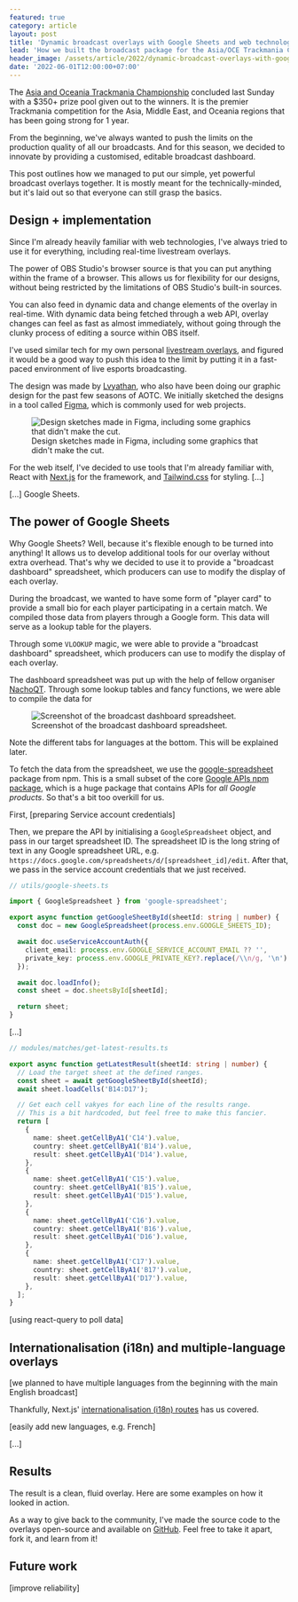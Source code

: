 ```yaml
---
featured: true
category: article
layout: post
title: 'Dynamic broadcast overlays with Google Sheets and web technologies'
lead: 'How we built the broadcast package for the Asia/OCE Trackmania Championship.'
header_image: /assets/article/2022/dynamic-broadcast-overlays-with-google-sheets-and-web-technologies/header.png
date: '2022-06-01T12:00:00+07:00'
---
```


The [Asia and Oceania Trackmania Championship](https://liquipedia.net/trackmania/Asia_and_Oceania_Trackmania_Championship/2022/Spring) concluded last Sunday with a $350+ prize pool given out to the winners. It is the premier Trackmania competition for the Asia, Middle East, and Oceania regions that has been going strong for 1 year.

From the beginning, we've always wanted to push the limits on the production quality of all our broadcasts. And for this season, we decided to innovate by providing a customised, editable broadcast dashboard.

This post outlines how we managed to put our simple, yet powerful broadcast overlays together. It is mostly meant for the technically-minded, but it's laid out so that everyone can still grasp the basics.

## Design + implementation

Since I'm already heavily familiar with web technologies, I've always tried to use it for everything, including real-time livestream overlays.

The power of OBS Studio's browser source is that you can put anything within the frame of a browser. This allows us for flexibility for our designs, without being restricted by the limitations of OBS Studio's built-in sources.

You can also feed in dynamic data and change elements of the overlay in real-time. With dynamic data being fetched through a web API, overlay changes can feel as fast as almost immediately, without going through the clunky process of editing a source within OBS itself.

I've used similar tech for my own personal [livestream overlays](https://github.com/resir014/stream-overlays), and figured it would be a good way to push this idea to the limit by putting it in a fast-paced environment of live esports broadcasting.

The design was made by [Lvyathan](https://twitter.com/Lvyathan), who also have been doing our graphic design for the past few seasons of AOTC. We initially sketched the designs in a tool called [Figma](https://www.figma.com/), which is commonly used for web projects.

<figure>
  <img src="/assets/article/2022/dynamic-broadcast-overlays-with-google-sheets-and-web-technologies/design-sketches.png" alt="Design sketches made in Figma, including some graphics that didn't make the cut." />
  <figcaption>Design sketches made in Figma, including some graphics that didn't make the cut.</figcaption>
</figure>

For the web itself, I've decided to use tools that I'm already familiar with, React with [Next.js](https://nextjs.org/) for the framework, and [Tailwind.css](https://tailwindcss.com/) for styling. [...]

[...] Google Sheets.

## The power of Google Sheets

Why Google Sheets? Well, because it's flexible enough to be turned into anything! It allows us to develop additional tools for our overlay without extra overhead. That's why we decided to use it to provide a "broadcast dashboard" spreadsheet, which producers can use to modify the display of each overlay.

During the broadcast, we wanted to have some form of "player card" to provide a small bio for each player participating in a certain match. We compiled those data from players through a Google form. This data will serve as a lookup table for the players.

Through some `VLOOKUP` magic, we were able to provide a "broadcast dashboard" spreadsheet, which producers can use to modify the display of each overlay.

The dashboard spreadsheet was put up with the help of fellow organiser [NachoQT](https://nachoqt.carrd.co/). Through some lookup tables and fancy functions, we were able to compile the data for

<figure>
  <img src="/assets/article/2022/dynamic-broadcast-overlays-with-google-sheets-and-web-technologies/dashboard-example.png" alt="Screenshot of the broadcast dashboard spreadsheet." />
  <figcaption>Screenshot of the broadcast dashboard spreadsheet.</figcaption>
</figure>

Note the different tabs for languages at the bottom. This will be explained later.

To fetch the data from the spreadsheet, we use the [google-spreadsheet](https://www.npmjs.com/package/google-spreadsheet) package from npm. This is a small subset of the core [Google APIs npm package](https://www.npmjs.com/package/googleapis), which is a huge package that contains APIs for _all Google products_. So that's a bit too overkill for us.

First, [preparing Service account credentials]

Then, we prepare the API by initialising a `GoogleSpreadsheet` object, and pass in our target spreadsheet ID. The spreadsheet ID is the long string of text in any Google spreadsheet URL, e.g. `https://docs.google.com/spreadsheets/d/[spreadsheet_id]/edit`. After that, we pass in the service account credentials that we just received.

```ts
// utils/google-sheets.ts

import { GoogleSpreadsheet } from 'google-spreadsheet';

export async function getGoogleSheetById(sheetId: string | number) {
  const doc = new GoogleSpreadsheet(process.env.GOOGLE_SHEETS_ID);

  await doc.useServiceAccountAuth({
    client_email: process.env.GOOGLE_SERVICE_ACCOUNT_EMAIL ?? '',
    private_key: process.env.GOOGLE_PRIVATE_KEY?.replace(/\\n/g, '\n') ?? '',
  });

  await doc.loadInfo();
  const sheet = doc.sheetsById[sheetId];

  return sheet;
}
```

[...]

```ts
// modules/matches/get-latest-results.ts

export async function getLatestResult(sheetId: string | number) {
  // Load the target sheet at the defined ranges.
  const sheet = await getGoogleSheetById(sheetId);
  await sheet.loadCells('B14:D17');

  // Get each cell vakyes for each line of the results range.
  // This is a bit hardcoded, but feel free to make this fancier.
  return [
    {
      name: sheet.getCellByA1('C14').value,
      country: sheet.getCellByA1('B14').value,
      result: sheet.getCellByA1('D14').value,
    },
    {
      name: sheet.getCellByA1('C15').value,
      country: sheet.getCellByA1('B15').value,
      result: sheet.getCellByA1('D15').value,
    },
    {
      name: sheet.getCellByA1('C16').value,
      country: sheet.getCellByA1('B16').value,
      result: sheet.getCellByA1('D16').value,
    },
    {
      name: sheet.getCellByA1('C17').value,
      country: sheet.getCellByA1('B17').value,
      result: sheet.getCellByA1('D17').value,
    },
  ];
}
```

[using react-query to poll data]

## Internationalisation (i18n) and multiple-language overlays

[we planned to have multiple languages from the beginning with the main English broadcast]

Thankfully, Next.js' [internationalisation (i18n) routes](https://nextjs.org/docs/advanced-features/i18n-routing) has us covered.

[easily add new languages, e.g. French]

[...]

## Results

The result is a clean, fluid overlay. Here are some examples on how it looked in action.

As a way to give back to the community, I've made the source code to the overlays open-source and available on [GitHub](https://github.com/Trackmania-Asia-OCE/aotc-broadcast-package). Feel free to take it apart, fork it, and learn from it!

## Future work

[improve reliability]
